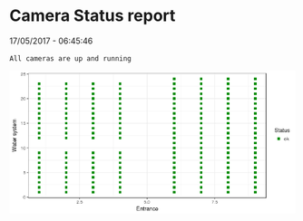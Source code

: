 Camera Status report
================
17/05/2017 - 06:45:46

    All cameras are up and running

![](camreport_files/figure-markdown_github/unnamed-chunk-2-1.png)
